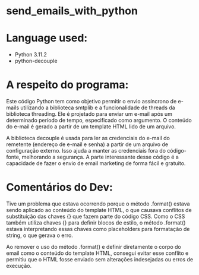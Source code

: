 # send_emails_with_python

# Language used:
   
   - Python 3.11.2
   - python-decouple
  
# A respeito do programa:
  Este código Python tem como objetivo permitir o envio assíncrono de e-mails utilizando a biblioteca smtplib e a funcionalidade de threads da biblioteca threading. Ele é projetado para enviar um e-mail após um determinado período de tempo, especificado como argumento. O conteúdo do e-mail é gerado a partir de um template HTML lido de um arquivo.
  
A biblioteca decouple é usada para ler as credenciais do e-mail do remetente (endereço de e-mail e senha) a partir de um arquivo de configuração externo. Isso ajuda a manter as credenciais fora do código-fonte, melhorando a segurança.
A parte interessante desse código é a capacidade de fazer o envio de email marketing de forma fácil e gratuito.

# Comentários do Dev:
  Tive um problema que estava ocorrendo porque o método .format() estava sendo aplicado ao conteúdo do template HTML, o que causava conflitos de substituição das chaves {} que fazem parte do código CSS. Como o CSS também utiliza chaves {} para definir blocos de estilo, o método .format() estava interpretando essas chaves como placeholders para formatação de string, o que gerava o erro.

Ao remover o uso do método .format() e definir diretamente o corpo do email como o conteúdo do template HTML, consegui evitar esse conflito e permitiu que o HTML fosse enviado sem alterações indesejadas ou erros de execução.

